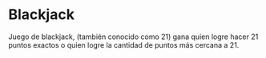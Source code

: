 # Blackjack

Juego de blackjack, (también conocido como 21) gana quien logre hacer 21 puntos exactos o quien logre la cantidad de puntos más cercana a 21.
